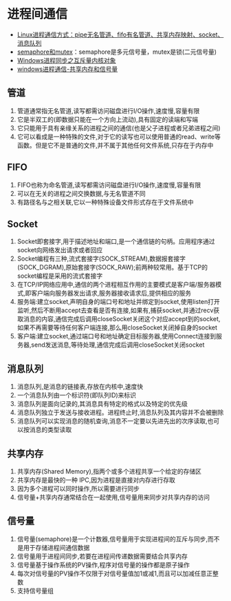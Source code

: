 # 进程间通信
* [Linux进程通信方式：pipe无名管道、fifo有名管道、共享内存映射、socket、消息队列](https://zhuanlan.zhihu.com/p/57454565)
* [semaphore和mutex](https://blog.csdn.net/zwan0518/article/details/8761000)：semaphore是多元信号量，mutex是锁(二元信号量)
* [Windows进程同步之互斥量内核对象](https://blog.csdn.net/iteye_18480/article/details/82514068)
* [windows进程通信-共享内存和信号量](https://blog.csdn.net/xihuanniNI/article/details/78958346)


## 管道
1. 管道通常指无名管道,读写都需访问磁盘进行I/O操作,速度慢,容量有限  
1. 它是半双工的(即数据只能在一个方向上流动),具有固定的读端和写端
1. 它只能用于具有亲缘关系的进程之间的通信(也是父子进程或者兄弟进程之间)  
1. 它可以看成是一种特殊的文件,对于它的读写也可以使用普通的read、write等函数。但是它不是普通的文件,并不属于其他任何文件系统,只存在于内存中  

## FIFO
1. FIFO也称为命名管道,读写都需访问磁盘进行I/O操作,速度慢,容量有限  
1. 可以在无关的进程之间交换数据,与无名管道不同  
1. 有路径名与之相关联,它以一种特殊设备文件形式存在于文件系统中  

## Socket
1. Socket即套接字,用于描述地址和端口,是一个通信链的句柄。应用程序通过socket向网络发出请求或者回应  
1. Socket编程有三种,流式套接字(SOCK_STREAM),数据报套接字(SOCK_DGRAM),原始套接字(SOCK_RAW);前两种较常用。基于TCP的socket编程是采用的流式套接字  
1. 在TCP/IP网络应用中,通信的两个进程相互作用的主要模式是客户端/服务器模式,即客户端向服务器发出请求,服务器接收请求后,提供相应的服务  
1. 服务端:建立socket,声明自身的端口号和地址并绑定到socket,使用listen打开监听,然后不断用accept去查看是否有连接,如果有,捕获socket,并通过recv获取消息的内容,通信完成后调用closeSocket关闭这个对应accept到的socket,如果不再需要等待任何客户端连接,那么用closeSocket关闭掉自身的socket  
1. 客户端:建立socket,通过端口号和地址确定目标服务器,使用Connect连接到服务器,send发送消息,等待处理,通信完成后调用closeSocket关闭socket  

## 消息队列
1. 消息队列,是消息的链接表,存放在内核中,速度快  
1. 一个消息队列由一个标识符(即队列ID)来标识  
1. 消息队列是面向记录的,其消息具有特定的格式以及特定的优先级  
1. 消息队列独立于发送与接收进程。进程终止时,消息队列及其内容并不会被删除  
1. 消息队列可以实现消息的随机查询,消息不一定要以先进先出的次序读取,也可以按消息的类型读取  

## 共享内存
1. 共享内存(Shared Memory),指两个或多个进程共享一个给定的存储区  
1. 共享内存是最快的一种 IPC,因为进程是直接对内存进行存取  
1. 因为多个进程可以同时操作,所以需要进行同步  
1. 信号量+共享内存通常结合在一起使用,信号量用来同步对共享内存的访问  

## 信号量
1. 信号量(semaphore)是一个计数器,信号量用于实现进程间的互斥与同步,而不是用于存储进程间通信数据  
1. 信号量用于进程间同步,若要在进程间传递数据需要结合共享内存  
1. 信号量基于操作系统的PV操作,程序对信号量的操作都是原子操作  
1. 每次对信号量的PV操作不仅限于对信号量值加1或减1,而且可以加减任意正整数  
1. 支持信号量组  
